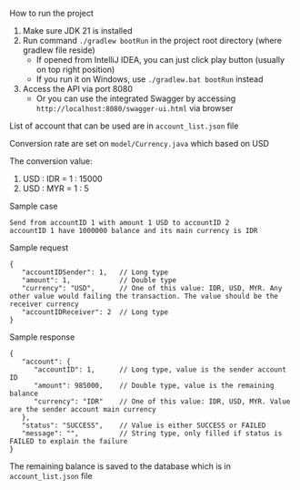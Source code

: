 How to run the project

1. Make sure JDK 21 is installed
2. Run command ```./gradlew bootRun``` in the project root directory (where gradlew file reside)
    * If opened from IntelliJ IDEA, you can just click play button (usually on top right position)
    * If you run it on Windows, use ```./gradlew.bat bootRun``` instead
3. Access the API via port 8080
    * Or you can use the integrated Swagger by accessing ```http://localhost:8080/swagger-ui.html``` via browser

List of account that can be used are in ```account_list.json``` file

Conversion rate are set on ```model/Currency.java``` which based on USD

The conversion value:

1. USD : IDR = 1 : 15000
2. USD : MYR = 1 : 5

Sample case

```
Send from accountID 1 with amount 1 USD to accountID 2
accountID 1 have 1000000 balance and its main currency is IDR
```


Sample request
```
{
   "accountIDSender": 1,   // Long type
   "amount": 1,            // Double type
   "currency": "USD",      // One of this value: IDR, USD, MYR. Any other value would failing the transaction. The value should be the receiver currency
   "accountIDReceiver": 2  // Long type
}
```

Sample response

```
{
   "account": {
      "accountID": 1,      // Long type, value is the sender account ID
      "amount": 985000,    // Double type, value is the remaining balance
      "currency": "IDR"    // One of this value: IDR, USD, MYR. Value are the sender account main currency
   },
   "status": "SUCCESS",    // Value is either SUCCESS or FAILED
   "message": "",          // String type, only filled if status is FAILED to explain the failure
}
```

The remaining balance is saved to the database which is in ```account_list.json``` file 